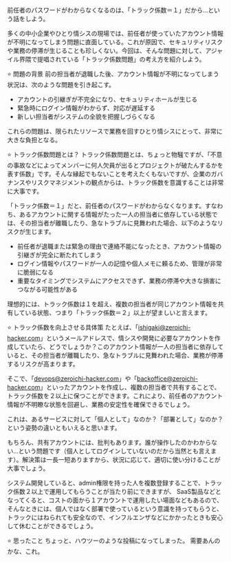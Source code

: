 前任者のパスワードがわからなくなるのは、「トラック係数＝１」だから...という話をしよう。

多くの中小企業やひとり情シスの現場では、前任者が使っていたアカウント情報が不明になってしまう問題に直面している。これが原因で、セキュリティリスクや業務の停滞が生じることも珍しくない。今回は、そんな問題に対して、アジャイル界隈で提唱されている「トラック係数問題」の考え方を紹介しよう。

⭐️ 問題の背景
前の担当者が退職した後、アカウント情報が不明になってしまう状況は、次のような問題を引き起こす。
- アカウントの引継ぎが不完全になり、セキュリティホールが生じる
- 緊急時にログイン情報がわからず、対応が遅延する
- 新しい担当者がシステムの全貌を把握しづらくなる

これらの問題は、限られたリソースで業務を回すひとり情シスにとって、非常に大きな負担となる。

⭐️ トラック係数問題とは？
トラック係数問題とは、ちょっと物騒ですが、「不意の事故などによってメンバーに何人欠員が出るとプロジェクトが破たんするかを表す係数」です。そんな縁起でもないことを考えたくもないですが、企業のガバナンスやリスクマネジメントの観点からは、トラック係数を意識することは非常に大事です。

「トラック係数＝１」だと、前任者のパスワードがわからなくなります。すなわち、あるアカウントに関する情報がたった一人の担当者に依存している状態では、その担当者が離職したり、急なトラブルに見舞われた場合、以下のようなリスクが生じます。

- 前任者が退職または緊急の理由で連絡不能になったとき、アカウント情報の引継ぎが完全に断たれてしまう
- ログイン情報やパスワードが一人の記憶や個人メモに頼るため、管理が非常に脆弱になる
- 重要なタイミングでシステムにアクセスできず、業務の停滞や大きな損害につながる可能性がある

理想的には、トラック係数は１を超え、複数の担当者が同じアカウント情報を共有している状態、つまり「トラック係数＝２」以上が望ましいと言えます。

⭐️ トラック係数を向上させる具体策
たとえば、「ishigaki@zeroichi-hacker.com」というメールアドレスで、情シスや開発に必要なアカウントを作成していたら、どうでしょうか？このアカウント情報が一人の担当者に依存していると、その担当者が離職したり、急なトラブルに見舞われた場合、業務が停滞するリスクが高まります。

そこで、「devops@zeroichi-hacker.com」や「backoffice@zeroichi-hacker.com」といったアカウントを作成し、複数の担当者で共有することで、トラック係数を２以上に保つことができます。これにより、前任者のアカウント情報が不明瞭な状態を回避し、業務の安定性を確保できるでしょう。

これは、あるサービスに対して「個人として」なのか？「部署として」なのか？という姿勢の違いともいえると思います。

もちろん、共有アカウントには、批判もあります。誰が操作したのかわからない...という問題です（個人としてログインしていないのだから当然とも言えます）。解決策は一長一短ありますから、状況に応じて、適切に使い分けることが大事でしょう。

システム開発していると、admin権限を持った人を複数登録することで、トラック係数２以上で運用してもらうことが当たり前にできますが、
SaaS製品などとなってくると、コストの面から１アカウントで運用したい場面などもあるので、そんなときには、個人ではなく部署で使っているという意識を持ってもらうと、トラックにはねられても安全なので、インフルエンザなどにかかったときも安心して休むことができるでしょう。

⭐️ 思ったこと
ちょっと、ハウツーのような投稿になってしまった。
需要あんのかな、これ。